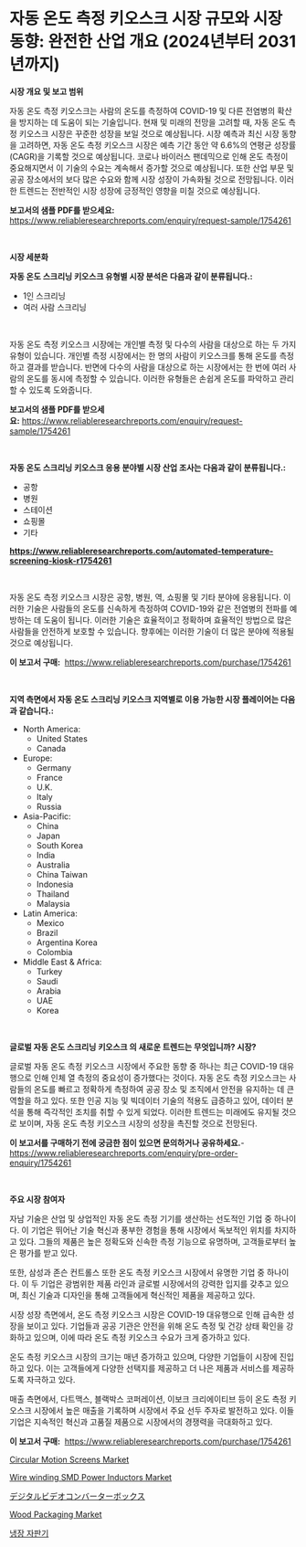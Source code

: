 <p><h1>자동 온도 측정 키오스크 시장 규모와 시장 동향: 완전한 산업 개요 (2024년부터 2031년까지)</h1></p><p><strong>시장 개요 및 보고 범위</strong></p>
<p><p>자동 온도 측정 키오스크는 사람의 온도를 측정하여 COVID-19 및 다른 전염병의 확산을 방지하는 데 도움이 되는 기술입니다. 현재 및 미래의 전망을 고려할 때, 자동 온도 측정 키오스크 시장은 꾸준한 성장을 보일 것으로 예상됩니다. 시장 예측과 최신 시장 동향을 고려하면, 자동 온도 측정 키오스크 시장은 예측 기간 동안 약 6.6%의 연평균 성장률(CAGR)을 기록할 것으로 예상됩니다. 코로나 바이러스 팬데믹으로 인해 온도 측정이 중요해지면서 이 기술의 수요는 계속해서 증가할 것으로 예상됩니다. 또한 산업 부문 및 공공 장소에서의 보다 많은 수요와 함께 시장 성장이 가속화될 것으로 전망됩니다. 이러한 트렌드는 전반적인 시장 성장에 긍정적인 영향을 미칠 것으로 예상됩니다.</p></p>
<p><strong>보고서의 샘플 PDF를 받으세요:</strong> <a href="https://www.reliableresearchreports.com/enquiry/request-sample/1754261">https://www.reliableresearchreports.com/enquiry/request-sample/1754261</a></p>
<p>&nbsp;</p>
<p><strong>시장 세분화</strong></p>
<p><strong>자동 온도 스크리닝 키오스크 유형별 시장 분석은 다음과 같이 분류됩니다.:</strong></p>
<p><ul><li>1인 스크리닝</li><li>여러 사람 스크리닝</li></ul></p>
<p>&nbsp;</p>
<p><p>자동 온도 측정 키오스크 시장에는 개인별 측정 및 다수의 사람을 대상으로 하는 두 가지 유형이 있습니다. 개인별 측정 시장에서는 한 명의 사람이 키오스크를 통해 온도를 측정하고 결과를 받습니다. 반면에 다수의 사람을 대상으로 하는 시장에서는 한 번에 여러 사람의 온도를 동시에 측정할 수 있습니다. 이러한 유형들은 손쉽게 온도를 파악하고 관리할 수 있도록 도와줍니다.</p></p>
<p><strong>보고서의 샘플 PDF를 받으세요:</strong>&nbsp;<a href="https://www.reliableresearchreports.com/enquiry/request-sample/1754261">https://www.reliableresearchreports.com/enquiry/request-sample/1754261</a></p>
<p>&nbsp;</p>
<p><strong> 자동 온도 스크리닝 키오스크 응용 분야별 시장 산업 조사는 다음과 같이 분류됩니다.:</strong></p>
<p><ul><li>공항</li><li>병원</li><li>스테이션</li><li>쇼핑몰</li><li>기타</li></ul></p>
<p><strong><a href="https://www.reliableresearchreports.com/automated-temperature-screening-kiosk-r1754261">https://www.reliableresearchreports.com/automated-temperature-screening-kiosk-r1754261</a></strong></p>
<p>&nbsp;</p>
<p><p>자동 온도 측정 키오스크 시장은 공항, 병원, 역, 쇼핑몰 및 기타 분야에 응용됩니다. 이러한 기술은 사람들의 온도를 신속하게 측정하여 COVID-19와 같은 전염병의 전파를 예방하는 데 도움이 됩니다. 이러한 기술은 효율적이고 정확하며 효율적인 방법으로 많은 사람들을 안전하게 보호할 수 있습니다. 향후에는 이러한 기술이 더 많은 분야에 적용될 것으로 예상됩니다.</p></p>
<p><strong>이 보고서 구매:</strong>&nbsp; <a href="https://www.reliableresearchreports.com/purchase/1754261">https://www.reliableresearchreports.com/purchase/1754261</a></p>
<p>&nbsp;</p>
<p><strong>지역 측면에서 자동 온도 스크리닝 키오스크 지역별로 이용 가능한 시장 플레이어는 다음과 같습니다.:</strong></p>
<p><ul>
    <li>
        North America:
        <ul>
            <li>United States</li>
            <li>Canada</li>
        </ul>
    </li>
    <li>
        Europe:
        <ul>
            <li>Germany</li>
            <li>France</li>
            <li>U.K.</li>
            <li>Italy</li>
            <li>Russia</li>
        </ul>
    </li>
    <li>
        Asia-Pacific:
        <ul>
            <li>China</li>
            <li>Japan</li>
            <li>South Korea</li>
            <li>India</li>
            <li>Australia</li>
            <li>China Taiwan</li>
            <li>Indonesia</li>
            <li>Thailand</li>
            <li>Malaysia</li>
        </ul>
    </li>
    <li>
        Latin America:
        <ul>
            <li>Mexico</li>
            <li>Brazil</li>
            <li>Argentina Korea</li>
            <li>Colombia</li>
        </ul>
    </li>
    <li>
        Middle East & Africa:
        <ul>
            <li>Turkey</li>
            <li>Saudi</li>
            <li>Arabia</li>
            <li>UAE</li>
            <li>Korea</li>
        </ul>
    </li>
    </ul></p>
<p>&nbsp;</p>
<p><strong>글로벌 자동 온도 스크리닝 키오스크 의 새로운 트렌드는 무엇입니까? 시장?</strong></p>
<p><p>글로벌 자동 온도 측정 키오스크 시장에서 주요한 동향 중 하나는 최근 COVID-19 대유행으로 인해 인체 열 측정의 중요성이 증가했다는 것이다. 자동 온도 측정 키오스크는 사람들의 온도를 빠르고 정확하게 측정하여 공공 장소 및 조직에서 안전을 유지하는 데 큰 역할을 하고 있다. 또한 인공 지능 및 빅데이터 기술의 적용도 급증하고 있어, 데이터 분석을 통해 즉각적인 조치를 취할 수 있게 되었다. 이러한 트렌드는 미래에도 유지될 것으로 보이며, 자동 온도 측정 키오스크 시장의 성장을 촉진할 것으로 전망된다.</p></p>
<p><strong>이 보고서를 구매하기 전에 궁금한 점이 있으면 문의하거나 공유하세요.</strong>- <a href="https://www.reliableresearchreports.com/enquiry/pre-order-enquiry/1754261">https://www.reliableresearchreports.com/enquiry/pre-order-enquiry/1754261</a></p>
<p>&nbsp;</p>
<p><strong>주요 시장 참여자</strong></p>
<p><p>자남 기술은 산업 및 상업적인 자동 온도 측정 기기를 생산하는 선도적인 기업 중 하나이다. 이 기업은 뛰어난 기술 혁신과 풍부한 경험을 통해 시장에서 독보적인 위치를 차지하고 있다. 그들의 제품은 높은 정확도와 신속한 측정 기능으로 유명하며, 고객들로부터 높은 평가를 받고 있다.</p><p>또한, 삼성과 존슨 컨트롤스 또한 온도 측정 키오스크 시장에서 유명한 기업 중 하나이다. 이 두 기업은 광범위한 제품 라인과 글로벌 시장에서의 강력한 입지를 갖추고 있으며, 최신 기술과 디자인을 통해 고객들에게 혁신적인 제품을 제공하고 있다.</p><p>시장 성장 측면에서, 온도 측정 키오스크 시장은 COVID-19 대유행으로 인해 급속한 성장을 보이고 있다. 기업들과 공공 기관은 안전을 위해 온도 측정 및 건강 상태 확인을 강화하고 있으며, 이에 따라 온도 측정 키오스크 수요가 크게 증가하고 있다.</p><p>온도 측정 키오스크 시장의 크기는 매년 증가하고 있으며, 다양한 기업들이 시장에 진입하고 있다. 이는 고객들에게 다양한 선택지를 제공하고 더 나은 제품과 서비스를 제공하도록 자극하고 있다.</p><p>매출 측면에서, 다트맥스, 블랙박스 코퍼레이션, 이보크 크리에이티브 등이 온도 측정 키오스크 시장에서 높은 매출을 기록하며 시장에서 주요 선두 주자로 발전하고 있다. 이들 기업은 지속적인 혁신과 고품질 제품으로 시장에서의 경쟁력을 극대화하고 있다.</p></p>
<p><strong>이 보고서 구매:</strong>&nbsp;&nbsp;<a href="https://www.reliableresearchreports.com/purchase/1754261">https://www.reliableresearchreports.com/purchase/1754261</a></p>
<p><p><a href="https://github.com/jerrycopelandthomaswsqd8q/Market-Research-Report-List-2/blob/main/circular-motion-screens-market.md">Circular Motion Screens Market</a></p><p><a href="https://sulfuric-clavicle-d39.notion.site/Wire-winding-SMD-Power-Inductors-Market-Report-Reveals-the-Latest-Trends-And-Growth-Opportunities-of-5ddb1b6d1fee4b3981e782ffccd4e15b">Wire winding SMD Power Inductors Market</a></p><p><a href="https://github.com/hilmi-2a/Market-Research-Report-List-1/blob/main/550526327752.md">デジタルビデオコンバーターボックス</a></p><p><a href="https://www.linkedin.com/pulse/wood-packaging-market-research-report-provides-critical-insights-wdtlc?trackingId=IV9CaHojpEmIs2NgIHl93A%3D%3D">Wood Packaging Market</a></p><p><a href="https://github.com/nuekbpymrrz5/Market-Research-Report-List-1/blob/main/490282325315.md">냉장 자판기</a></p></p>